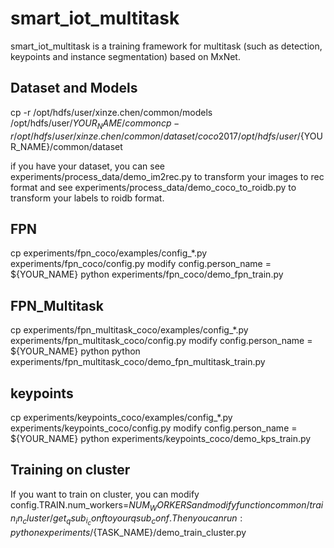 # smart_iot_multitask

smart_iot_multitask is a training framework for multitask (such as detection, keypoints and instance segmentation) based on MxNet.


Dataset and Models
------------------
  cp -r /opt/hdfs/user/xinze.chen/common/models /opt/hdfs/user/${YOUR_NAME}/common
  cp -r /opt/hdfs/user/xinze.chen/common/dataset/coco2017 /opt/hdfs/user/${YOUR_NAME}/common/dataset

  if you have your dataset, you can see experiments/process_data/demo_im2rec.py to transform your images to rec format and 
  see experiments/process_data/demo_coco_to_roidb.py to transform your labels to roidb format.

FPN
---
  cp experiments/fpn_coco/examples/config_*.py experiments/fpn_coco/config.py 
  modify config.person_name = ${YOUR_NAME}
  python experiments/fpn_coco/demo_fpn_train.py

FPN_Multitask
-------------
  cp experiments/fpn_multitask_coco/examples/config_*.py experiments/fpn_multitask_coco/config.py 
  modify config.person_name = ${YOUR_NAME}
  python python experiments/fpn_multitask_coco/demo_fpn_multitask_train.py 

keypoints
---------
  cp experiments/keypoints_coco/examples/config_*.py experiments/keypoints_coco/config.py 
  modify config.person_name = ${YOUR_NAME}
  python experiments/keypoints_coco/demo_kps_train.py 

Training on cluster
-------------------
   If you want to train on cluster, you can modify config.TRAIN.num_workers=${NUM_WORKERS} and modify function common/train_in_cluster/get_qsub_i_conf to your qsub_conf.
   Then you can run: python experiments/${TASK_NAME}/demo_train_cluster.py
